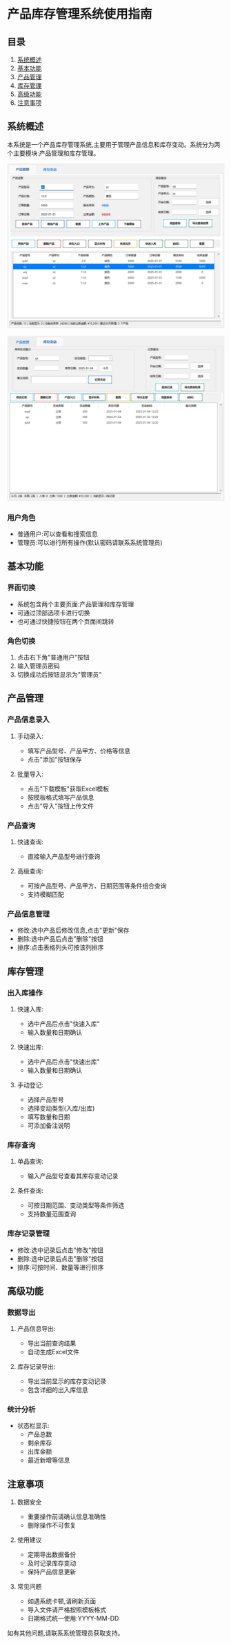 # 产品库存管理系统使用指南

## 目录

1. [系统概述](#系统概述)
2. [基本功能](#基本功能)
3. [产品管理](#产品管理)
4. [库存管理](#库存管理)
5. [高级功能](#高级功能)
6. [注意事项](#注意事项)

## 系统概述

本系统是一个产品库存管理系统,主要用于管理产品信息和库存变动。系统分为两个主要模块:产品管理和库存管理。

![loading-ag-339](\docs\images\产品管理.jpg)

![loading-ag-342](\docs/images/库存变动.jpg)

### 用户角色

- 普通用户:可以查看和搜索信息
- 管理员:可以进行所有操作(默认密码请联系系统管理员)

## 基本功能

### 界面切换

- 系统包含两个主要页面:产品管理和库存管理
- 可通过顶部选项卡进行切换
- 也可通过快捷按钮在两个页面间跳转

### 角色切换

1. 点击右下角"普通用户"按钮
2. 输入管理员密码
3. 切换成功后按钮显示为"管理员"

## 产品管理

### 产品信息录入

1. 手动录入:
   
   - 填写产品型号、产品甲方、价格等信息
   - 点击"添加"按钮保存

2. 批量导入:
   
   - 点击"下载模板"获取Excel模板
   - 按模板格式填写产品信息
   - 点击"导入"按钮上传文件

### 产品查询

1. 快速查询:
   
   - 直接输入产品型号进行查询

2. 高级查询:
   
   - 可按产品型号、产品甲方、日期范围等条件组合查询
   - 支持模糊匹配

### 产品信息管理

- 修改:选中产品后修改信息,点击"更新"保存
- 删除:选中产品后点击"删除"按钮
- 排序:点击表格列头可按该列排序

## 库存管理

### 出入库操作

1. 快速入库:
   
   - 选中产品后点击"快速入库"
   - 输入数量和日期确认

2. 快速出库:
   
   - 选中产品后点击"快速出库"
   - 输入数量和日期确认

3. 手动登记:
   
   - 选择产品型号
   - 选择变动类型(入库/出库)
   - 填写数量和日期
   - 可添加备注说明

### 库存查询

1. 单品查询:
   
   - 输入产品型号查看其库存变动记录

2. 条件查询:
   
   - 可按日期范围、变动类型等条件筛选
   - 支持数量范围查询

### 库存记录管理

- 修改:选中记录后点击"修改"按钮
- 删除:选中记录后点击"删除"按钮
- 排序:可按时间、数量等进行排序

## 高级功能

### 数据导出

1. 产品信息导出:
   
   - 导出当前查询结果
   - 自动生成Excel文件

2. 库存记录导出:
   
   - 导出当前显示的库存变动记录
   - 包含详细的出入库信息

### 统计分析

- 状态栏显示:
  - 产品总数
  - 剩余库存
  - 出库金额
  - 最近新增等信息

## 注意事项

1. 数据安全
   
   - 重要操作前请确认信息准确性
   - 删除操作不可恢复

2. 使用建议
   
   - 定期导出数据备份
   - 及时记录库存变动
   - 保持产品信息更新

3. 常见问题
   
   - 如遇系统卡顿,请刷新页面
   - 导入文件请严格按照模板格式
   - 日期格式统一使用:YYYY-MM-DD

如有其他问题,请联系系统管理员获取支持。
